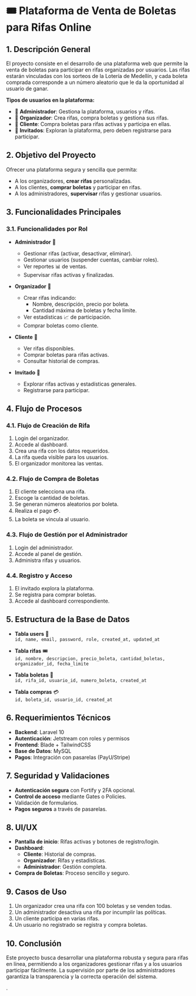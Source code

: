 
# 🎟️ Plataforma de Venta de Boletas para Rifas Online

## 1. Descripción General
El proyecto consiste en el desarrollo de una plataforma web que permite la venta de boletas para participar en rifas organizadas por usuarios. Las rifas estarán vinculadas con los sorteos de la Lotería de Medellín, y cada boleta comprada corresponde a un número aleatorio que le da la oportunidad al usuario de ganar.

**Tipos de usuarios en la plataforma:**
- 👑 **Administrador**: Gestiona la plataforma, usuarios y rifas.
- 🌟 **Organizador**: Crea rifas, compra boletas y gestiona sus rifas.
- 👤 **Cliente**: Compra boletas para rifas activas y participa en ellas.
- 👥 **Invitados**: Exploran la plataforma, pero deben registrarse para participar.

## 2. Objetivo del Proyecto
Ofrecer una plataforma segura y sencilla que permita:  
- A los organizadores, **crear rifas** personalizadas.  
- A los clientes, **comprar boletas** y participar en rifas.  
- A los administradores, **supervisar** rifas y gestionar usuarios.  

## 3. Funcionalidades Principales

### 3.1. Funcionalidades por Rol
- **Administrador** 👑  
  - Gestionar rifas (activar, desactivar, eliminar).
  - Gestionar usuarios (suspender cuentas, cambiar roles).
  - Ver reportes 📊 de ventas.
  - Supervisar rifas activas y finalizadas.

- **Organizador** 🌟  
  - Crear rifas indicando:
    - Nombre, descripción, precio por boleta.
    - Cantidad máxima de boletas y fecha límite.
  - Ver estadísticas 📈 de participación.
  - Comprar boletas como cliente.

- **Cliente** 👤  
  - Ver rifas disponibles.
  - Comprar boletas para rifas activas.
  - Consultar historial de compras.

- **Invitado** 👥  
  - Explorar rifas activas y estadísticas generales.
  - Registrarse para participar.

## 4. Flujo de Procesos

### 4.1. Flujo de Creación de Rifa
1. Login del organizador.
2. Accede al dashboard.
3. Crea una rifa con los datos requeridos.
4. La rifa queda visible para los usuarios.
5. El organizador monitorea las ventas.

### 4.2. Flujo de Compra de Boletas
1. El cliente selecciona una rifa.
2. Escoge la cantidad de boletas.
3. Se generan números aleatorios por boleta.
4. Realiza el pago 💳.
5. La boleta se vincula al usuario.

### 4.3. Flujo de Gestión por el Administrador
1. Login del administrador.
2. Accede al panel de gestión.
3. Administra rifas y usuarios.

### 4.4. Registro y Acceso
1. El invitado explora la plataforma.
2. Se registra para comprar boletas.
3. Accede al dashboard correspondiente.

## 5. Estructura de la Base de Datos
- **Tabla users** 👤  
  `id, name, email, password, role, created_at, updated_at`

- **Tabla rifas** 🎟️  
  `id, nombre, descripcion, precio_boleta, cantidad_boletas, organizador_id, fecha_limite`

- **Tabla boletas** 🛒  
  `id, rifa_id, usuario_id, numero_boleta, created_at`

- **Tabla compras** 💳  
  `id, boleta_id, usuario_id, created_at`

## 6. Requerimientos Técnicos
- **Backend**: Laravel 10
- **Autenticación**: Jetstream con roles y permisos
- **Frontend**: Blade + TailwindCSS
- **Base de Datos**: MySQL
- **Pagos**: Integración con pasarelas (PayU/Stripe)

## 7. Seguridad y Validaciones
- **Autenticación segura** con Fortify y 2FA opcional.
- **Control de acceso** mediante Gates o Policies.
- Validación de formularios.
- **Pagos seguros** a través de pasarelas.

## 8. UI/UX
- **Pantalla de inicio**: Rifas activas y botones de registro/login.
- **Dashboard**:
  - **Cliente**: Historial de compras.
  - **Organizador**: Rifas y estadísticas.
  - **Administrador**: Gestión completa.
- **Compra de Boletas**: Proceso sencillo y seguro.

## 9. Casos de Uso
1. Un organizador crea una rifa con 100 boletas y se venden todas.
2. Un administrador desactiva una rifa por incumplir las políticas.
3. Un cliente participa en varias rifas.
4. Un usuario no registrado se registra y compra boletas.

## 10. Conclusión
Este proyecto busca desarrollar una plataforma robusta y segura para rifas en línea, permitiendo a los organizadores gestionar rifas y a los usuarios participar fácilmente. La supervisión por parte de los administradores garantiza la transparencia y la correcta operación del sistema.

.
